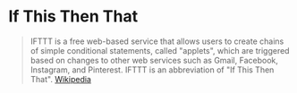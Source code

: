 # If This Then That

> IFTTT is a free web-based service that allows users to create chains of simple conditional statements, called "applets", which are triggered based on changes to other web services such as Gmail, Facebook, Instagram, and Pinterest. IFTTT is an abbreviation of "If This Then That". [Wikipedia](https://en.wikipedia.org/wiki/IFTTT)
